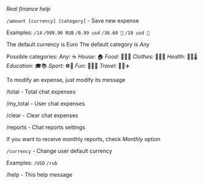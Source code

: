 *Real finance help*
  
  `/amount [currency] [category]` - Save new expense
  
  Examples:
  `/14`
  `/999.90 RUB`
  `/0.99 usd`
  `/36.60 💊`
  `/10 usd 🍕`
  
  The default currency is Euro
  The default category is _Any_
  
  Possible categories:
  _Any:_ ☕️
  _House:_ 🏠
  _Food:_ 🍞🍕🍌
  _Clothes:_ 👔👠👖
  _Health:_ 💊💉🌡
  _Education:_ 🎓📚
  _Sport:_ ⚽️🏸
  _Fun:_ 🎉🍺🎁
  _Travel:_ 🚕🚂✈️
  
  To modify an expense, just modify its message
  
  /total - Total chat expenses
  
  /my\_total - User chat expenses
  
  /clear - Clear chat expenses
  
  /reports - Chat reports settings
  
  If you want to receive monthly reports, check _Monthly_ option
  
  `/currency` - Change user default currency
  
  Examples:
  `/USD`
  `/rub`
  
  /help - This help message
